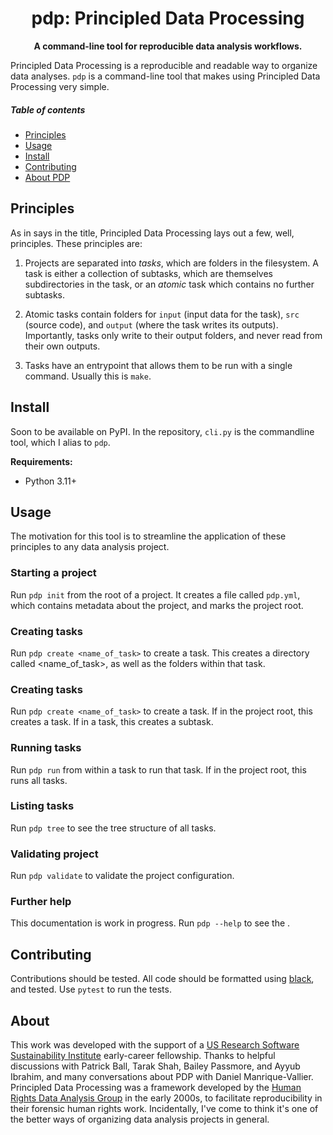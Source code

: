 <h1 align="center">
  pdp: Principled Data Processing
</h1>

<p align="center">
  <b>A command-line tool for reproducible data analysis workflows.</b>
</p>

Principled Data Processing is a reproducible and readable way to organize data analyses.
`pdp` is a command-line tool that makes using Principled Data Processing very simple.

##### Table of contents

- [Principles](#principles)
- [Usage](#usage)
- [Install](#install)
- [Contributing](#contributing)
- [About PDP](#about)

## Principles

As in says in the title, Principled Data Processing lays out a few, well, principles. These principles are:

1. Projects are separated into _tasks_, which are folders in the filesystem. A task is either a collection of subtasks, which are themselves subdirectories in the task, or an _atomic_ task which contains no further subtasks.

2. Atomic tasks contain folders for `input` (input data for the task), `src` (source code), and `output` (where the task writes its outputs). Importantly, tasks only write to their output folders, and never read from their own outputs.

3. Tasks have an entrypoint that allows them to be run with a single command. Usually this is `make`.

## Install

Soon to be available on PyPI. In the repository, `cli.py` is the commandline tool, which I alias to `pdp`.

**Requirements:**

- Python 3.11+

## Usage

The motivation for this tool is to streamline the application of these principles to any data analysis project.

### Starting a project

Run `pdp init` from the root of a project. It creates a file called `pdp.yml`, which contains metadata about the project, and marks the project root.

### Creating tasks

Run `pdp create <name_of_task>` to create a task. This creates a directory called <name_of_task>, as well as the folders within that task.

### Creating tasks

Run `pdp create <name_of_task>` to create a task. If in the project root, this creates a task. If in a task, this creates a subtask.

### Running tasks

Run `pdp run` from within a task to run that task. If in the project root, this runs all tasks.

### Listing tasks

Run `pdp tree` to see the tree structure of all tasks.

### Validating project

Run `pdp validate` to validate the project configuration.

### Further help

This documentation is work in progress. Run `pdp --help` to see the .

## Contributing

Contributions should be tested. All code should be formatted using [black](https://github.com/psf/black), and tested. Use `pytest` to run the tests.

## About

This work was developed with the support of a [US Research Software Sustainability Institute](https://urssi.us/) early-career fellowship.
Thanks to helpful discussions with Patrick Ball, Tarak Shah, Bailey Passmore, and Ayyub Ibrahim, and many conversations about PDP with Daniel Manrique-Vallier.
Principled Data Processing was a framework developed by the [Human Rights Data Analysis Group](https://hrdag.org) in the early 2000s, to facilitate reproducibility in their forensic human rights work.
Incidentally, I've come to think it's one of the better ways of organizing data analysis projects in general.
